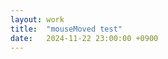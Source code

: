 ```yaml
---
layout: work
title:  "mouseMoved test"
date:   2024-11-22 23:00:00 +0900
---
```


<script type="text/ruby">
# ref: https://processing.org/reference/mouseMoved_.html

def setup
  createCanvas(720, 400)
  $value = 0
end

def draw
  clear
  fill($value)
  rect(mouseX - 25, mouseY - 25, 50, 50)
end

def mouseMoved
  $value = $value + 5
  if ($value > 255)
    $value = 0
  end
end

P5::init()
</script>
